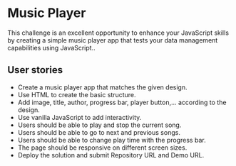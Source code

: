 # Music Player

This challenge is an excellent opportunity to enhance your JavaScript skills by creating a simple music player app that tests your data management capabilities using JavaScript..

## User stories

- Create a music player app that matches the given design.
- Use HTML to create the basic structure.
- Add image, title, author, progress bar, player button,... according to the design.
- Use vanilla JavaScript to add interactivity.
- Users should be able to play and stop the current song.
- Users should be able to go to next and previous songs.
- Users should be able to change play time with the progress bar.
- The page should be responsive on different screen sizes.
- Deploy the solution and submit Repository URL and Demo URL.
